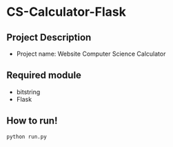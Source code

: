 # CS-Calculator-Flask
## Project Description
  - Project name: Website Computer Science Calculator
## Required module
  - bitstring
  - Flask
## How to run!
```
python run.py
```
